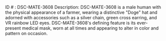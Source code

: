 ID # : DSC-MATE-3608
Description: DSC-MATE-3608 is a male human with the physical appearance of a farmer, wearing a distinctive "Doge" hat and adorned with accessories such as a silver chain, green cross earring, and VR rainbow LED eyes. DSC-MATE-3608's defining feature is its ever-present medical mask, worn at all times and appearing to alter in color and pattern on occasion.